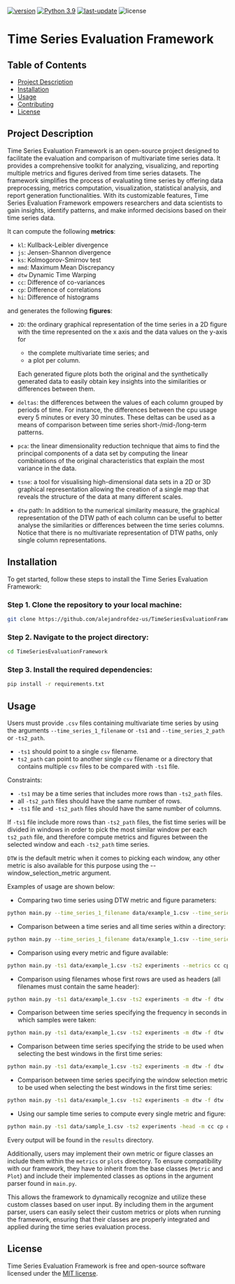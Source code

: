 [![version](https://img.shields.io/badge/version-2.0-blue)](https://github.com/alejandrofdez-us/TimeSeriesEvaluationFramework/releases)
[![Python 3.9](https://img.shields.io/badge/python-3.9-darkgreen)](https://www.python.org/downloads/release/python-390/)
[![last-update](https://img.shields.io/badge/last_update-07/XY/2023-brightgreen)](https://github.com/alejandrofdez-us/TimeSeriesEvaluationFramework/commits/main)
![license](https://img.shields.io/badge/license-MIT-orange)

# Time Series Evaluation Framework

## Table of Contents

- [Project Description](#project-description)
- [Installation](#installation)
- [Usage](#usage)
- [Contributing](#contributing)
- [License](#license)

## Project Description

Time Series Evaluation Framework is an open-source project designed to facilitate the evaluation and comparison of multivariate time series data. It provides a comprehensive toolkit for analyzing, visualizing, and reporting multiple metrics and figures derived from time series datasets. The framework simplifies the process of evaluating time series by offering data preprocessing, metrics computation, visualization, statistical analysis, and report generation functionalities. With its customizable features, Time Series Evaluation Framework empowers researchers and data scientists to gain insights, identify patterns, and make informed decisions based on their time series data.

It can compute the following **metrics**:

- `kl`: Kullback-Leibler divergence
- `js`: Jensen-Shannon divergence
- `ks`: Kolmogorov-Smirnov test
- `mmd`: Maximum Mean Discrepancy
- `dtw` Dynamic Time Warping
- `cc`: Difference of co-variances
- `cp`: Difference of correlations
- `hi`: Difference of histograms

and generates the following **figures**:

- `2D`: the ordinary graphical representation of the time series in a 2D figure with the time represented on the x axis and the data values on the y-axis for
  - the complete multivariate time series; and
  - a plot per column.

  Each generated figure plots both the original and the synthetically generated data to easily obtain key insights into the similarities or differences between them.
- `deltas`: the differences between the values of each column grouped by periods of time. For instance, the differences between the cpu usage every 5 minutes or every 30 minutes. These deltas can be used as a means of comparison between time series short-/mid-/long-term patterns.
- `pca`: the linear dimensionality reduction technique that aims to find the principal components of a data set by computing the linear combinations of the original characteristics that explain the most variance in the data.
- `tsne`: a tool for visualising high-dimensional data sets in a 2D or 3D graphical representation allowing the creation of a single map that reveals the structure of the data at many different scales.
- `dtw` path: In addition to the numerical similarity measure, the graphical representation of the DTW path of each column can be useful to better analyse the similarities or differences between the time series columns. Notice that there is no multivariate representation of DTW paths, only single column representations.

## Installation

To get started, follow these steps to install the Time Series Evaluation Framework:
### Step 1. Clone the repository to your local machine:
```Bash
git clone https://github.com/alejandrofdez-us/TimeSeriesEvaluationFramework
```
### Step 2. Navigate to the project directory:
```Bash
cd TimeSeriesEvaluationFramework
```

### Step 3. Install the required dependencies:
```Bash
pip install -r requirements.txt
```

## Usage
Users must provide `.csv` files containing multivariate time series by using the arguments `--time_series_1_filename` or `-ts1` and `--time_series_2_path` or `-ts2_path`.

- `-ts1` should point to a single `csv` filename.
- `ts2_path` can point to another single `csv` filename or a directory that contains multiple `csv` files to be compared with `-ts1` file.

Constraints:

- `-ts1` may be a time series that includes more rows than `-ts2_path` files.
- all `-ts2_path` files should have the same number of rows.
- `-ts1` file and `-ts2_path` files should have the same number of columns.


If `-ts1` file include more rows than `-ts2_path` files, the fist time series will be divided in windows in order to pick the most similar window per each `ts2_path` file, and therefore compute metrics and figures between the selected window and each `-ts2_path` time series.

`DTW` is the default metric when it comes to picking each window, any other metric is also available for this purpose using the --window_selection_metric argument.

Examples of usage are shown below:

- Comparing two time series using DTW metric and figure parameters:
```Bash
python main.py --time_series_1_filename data/example_1.csv --time_series_2_path experiments/mini_example_1.csv --metrics dtw --figures dtw
```

- Comparison between a time series and all time series within a directory:
```Bash
python main.py --time_series_1_filename data/example_1.csv --time_series_2_path experiments --metrics dtw --figures dtw
```

- Comparison using every metric and figure available:
```Bash
python main.py -ts1 data/example_1.csv -ts2 experiments --metrics cc cp dtw hi js kl ks mmd --figures deltas dtw evolution pca tsne
```

- Comparison using filenames whose first rows are used as headers (all filenames must contain the same header):
```Bash
python main.py -ts1 data/example_1.csv -ts2 experiments -m dtw -f dtw --header
```

- Comparison between time series specifying the frequency in seconds in which samples were taken:
```Bash
python main.py -ts1 data/example_1.csv -ts2 experiments -m dtw -f dtw --timestamp_frequency_seconds 60
```

- Comparison between time series specifying the stride to be used when selecting the best windows in the first time series:
```Bash
python main.py -ts1 data/example_1.csv -ts2 experiments -m dtw -f dtw --stride 5
```

- Comparison between time series specifying the window selection metric to be used when selecting the best windows in the first time series:
```Bash
python main.py -ts1 data/example_1.csv -ts2 experiments -m dtw -f dtw --window_selection_metric js
```

- Using our sample time series to compute every single metric and figure:
```Bash
python main.py -ts1 data/sample_1.csv -ts2 experiments -head -m cc cp dtw hi js kl ks mmd -f deltas dtw evolution pca tsne -w_select_met cc -ts_freq_secs 60 -strd 5
```

Every output will be found in the `results` directory.

Additionally, users may implement their own metric or figure classes an include them within the `metrics` or `plots` directory. To ensure compatibility with our framework, they have to inherit from the base classes (`Metric` and `Plot`) and include their implemented classes as options in the argument parser found in `main.py`.

This allows the framework to dynamically recognize and utilize these custom classes based on user input. By including them in the argument parser, users can easily select their custom metrics or plots when running the framework, ensuring that their classes are properly integrated and applied during the time series evaluation process.

## License

Time Series Evaluation Framework is free and open-source software licensed under the [MIT license](<https://github.com>).